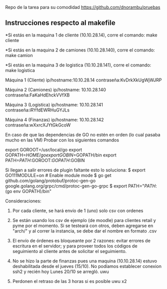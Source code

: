 Repo de la tarea para su comodidad
https://github.com/dnorambu/pruebas

## Instrucciones respecto al makefile

*Si estás en la maquina 1 de cliente (10.10.28.14), corre el comando:
    make cliente

*Si estás en la maquina 2 de camiones (10.10.28.140), corre el comando:
    make camion

*Si estás en la maquina 3 de logistica (10.10.28.141), corre el comando:
    make logistica

Máquina 1 (Cliente) ip/hostname:10.10.28.14 contraseña:KvDrkXkUgWjWJRP

Máquina 2 (Camiones) ip/hostname: 10.10.28.140 contraseña:FaKaHdEhckVVfXB

Máquina 3 (Logistica) ip/hostname: 10.10.28.141 contraseña:iRYfdEWRHuGYJLs

Máquina 4 (Finanzas) ip/hostname: 10.10.28.142 contraseña:wXxrcXJYtGkGcoW

En caso de que las dependencias de GO no estén en orden (lo cual pasaba mucho en las VM)
Probar con los siguientes comandos

export GOROOT=/usr/local/go
export GOPATH=$HOME/go
export GOBIN=$GOPATH/bin
export PATH=$PATH:$GOROOT:$GOPATH:$GOBIN

Si llegan a salir errores de plugin faltante esto lo soluciona:
$ export GO111MODULE=on  # Enable module mode
$ go get github.com/golang/protobuf/protoc-gen-go \
         google.golang.org/grpc/cmd/protoc-gen-go-grpc
$ export PATH="$PATH:$(go env GOPATH)/bin"


Consideraciones:

1. Por cada cliente, se hará envío de 1 (uno) solo csv con ordenes

2. Se están usando los csv de ejemplo (de moodle) para clientes 
retail y pyme por el momento. Si se testeará con otros, deben agregarse
en "arch/" y al correr la instancia, se debe dar el nombre en formato
<nombre>.csv

3. El envío de órdenes es bloqueante por 2 razones: evitar errores de 
escritura en el servidor; y para proveer todos los códigos de seguimiento
al cliente antes de solicitar el seguimiento.

4. No se hizo la parte de finanzas pues una maquina (10.10.28.14) estuvo deshabilitada
desde el jueves (15/10). No podíamos establecer conexion ssh2 y recién hoy
Lunes 20/10 se arregló. uwu

5. Perdonen el retraso de las 3 horas si es posible uwu x2



